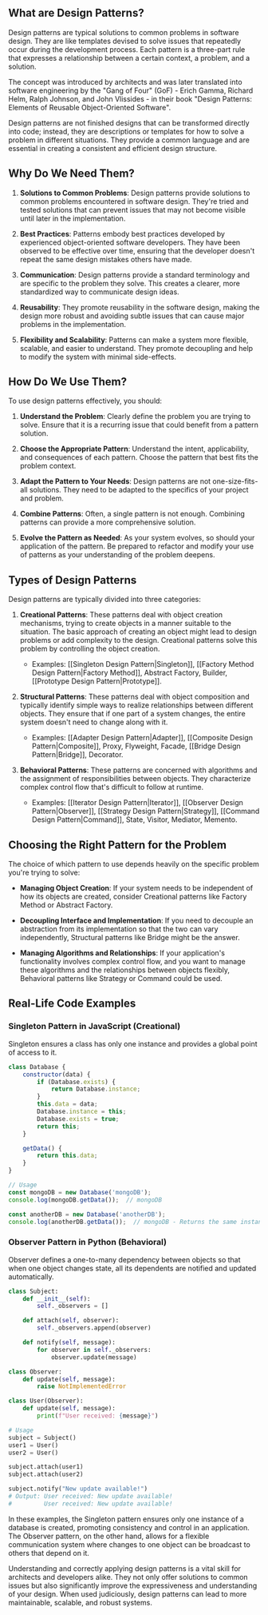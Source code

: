 ## What are Design Patterns?

Design patterns are typical solutions to common problems in software design. They are like templates devised to solve issues that repeatedly occur during the development process. Each pattern is a three-part rule that expresses a relationship between a certain context, a problem, and a solution.

The concept was introduced by architects and was later translated into software engineering by the "Gang of Four" (GoF) - Erich Gamma, Richard Helm, Ralph Johnson, and John Vlissides - in their book "Design Patterns: Elements of Reusable Object-Oriented Software".

Design patterns are not finished designs that can be transformed directly into code; instead, they are descriptions or templates for how to solve a problem in different situations. They provide a common language and are essential in creating a consistent and efficient design structure.

## Why Do We Need Them?

1. **Solutions to Common Problems**: Design patterns provide solutions to common problems encountered in software design. They're tried and tested solutions that can prevent issues that may not become visible until later in the implementation.

2. **Best Practices**: Patterns embody best practices developed by experienced object-oriented software developers. They have been observed to be effective over time, ensuring that the developer doesn't repeat the same design mistakes others have made.

3. **Communication**: Design patterns provide a standard terminology and are specific to the problem they solve. This creates a clearer, more standardized way to communicate design ideas.

4. **Reusability**: They promote reusability in the software design, making the design more robust and avoiding subtle issues that can cause major problems in the implementation.

5. **Flexibility and Scalability**: Patterns can make a system more flexible, scalable, and easier to understand. They promote decoupling and help to modify the system with minimal side-effects.

## How Do We Use Them?

To use design patterns effectively, you should:

1. **Understand the Problem**: Clearly define the problem you are trying to solve. Ensure that it is a recurring issue that could benefit from a pattern solution.

2. **Choose the Appropriate Pattern**: Understand the intent, applicability, and consequences of each pattern. Choose the pattern that best fits the problem context.

3. **Adapt the Pattern to Your Needs**: Design patterns are not one-size-fits-all solutions. They need to be adapted to the specifics of your project and problem.

4. **Combine Patterns**: Often, a single pattern is not enough. Combining patterns can provide a more comprehensive solution.

5. **Evolve the Pattern as Needed**: As your system evolves, so should your application of the pattern. Be prepared to refactor and modify your use of patterns as your understanding of the problem deepens.

## Types of Design Patterns

Design patterns are typically divided into three categories:

1. **Creational Patterns**: These patterns deal with object creation mechanisms, trying to create objects in a manner suitable to the situation. The basic approach of creating an object might lead to design problems or add complexity to the design. Creational patterns solve this problem by controlling the object creation.
    - Examples: [[Singleton Design Pattern|Singleton]], [[Factory Method Design Pattern|Factory Method]], Abstract Factory, Builder, [[Prototype Design Pattern|Prototype]].

2. **Structural Patterns**: These patterns deal with object composition and typically identify simple ways to realize relationships between different objects. They ensure that if one part of a system changes, the entire system doesn't need to change along with it.
    - Examples: [[Adapter Design Pattern|Adapter]], [[Composite Design Pattern|Composite]], Proxy, Flyweight, Facade, [[Bridge Design Pattern|Bridge]], Decorator.

3. **Behavioral Patterns**: These patterns are concerned with algorithms and the assignment of responsibilities between objects. They characterize complex control flow that's difficult to follow at runtime.
    - Examples: [[Iterator Design Pattern|Iterator]], [[Observer Design Pattern|Observer]], [[Strategy Design Pattern|Strategy]], [[Command Design Pattern|Command]], State, Visitor, Mediator, Memento.

## Choosing the Right Pattern for the Problem

The choice of which pattern to use depends heavily on the specific problem you're trying to solve:

- **Managing Object Creation**: If your system needs to be independent of how its objects are created, consider Creational patterns like Factory Method or Abstract Factory.
  
- **Decoupling Interface and Implementation**: If you need to decouple an abstraction from its implementation so that the two can vary independently, Structural patterns like Bridge might be the answer.
  
- **Managing Algorithms and Relationships**: If your application's functionality involves complex control flow, and you want to manage these algorithms and the relationships between objects flexibly, Behavioral patterns like Strategy or Command could be used.

## Real-Life Code Examples

### Singleton Pattern in JavaScript (Creational)

Singleton ensures a class has only one instance and provides a global point of access to it.

```javascript
class Database {
    constructor(data) {
        if (Database.exists) {
            return Database.instance;
        }
        this.data = data;
        Database.instance = this;
        Database.exists = true;
        return this;
    }

    getData() {
        return this.data;
    }
}

// Usage
const mongoDB = new Database('mongoDB');
console.log(mongoDB.getData());  // mongoDB

const anotherDB = new Database('anotherDB');
console.log(anotherDB.getData());  // mongoDB - Returns the same instance
```

### Observer Pattern in Python (Behavioral)

Observer defines a one-to-many dependency between objects so that when one object changes state, all its dependents are notified and updated automatically.

```python
class Subject:
    def __init__(self):
        self._observers = []

    def attach(self, observer):
        self._observers.append(observer)

    def notify(self, message):
        for observer in self._observers:
            observer.update(message)

class Observer:
    def update(self, message):
        raise NotImplementedError

class User(Observer):
    def update(self, message):
        print(f"User received: {message}")

# Usage
subject = Subject()
user1 = User()
user2 = User()

subject.attach(user1)
subject.attach(user2)

subject.notify("New update available!")  
# Output: User received: New update available!
#         User received: New update available!
```

In these examples, the Singleton pattern ensures only one instance of a database is created, promoting consistency and control in an application. The Observer pattern, on the other hand, allows for a flexible communication system where changes to one object can be broadcast to others that depend on it. 

Understanding and correctly applying design patterns is a vital skill for architects and developers alike. They not only offer solutions to common issues but also significantly improve the expressiveness and understanding of your design. When used judiciously, design patterns can lead to more maintainable, scalable, and robust systems.